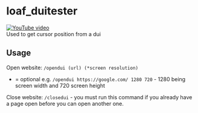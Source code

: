 # loaf_duitester
[![YouTube video](https://img.youtube.com/vi/lNnxdupHkoM/0.jpg)](https://www.youtube.com/watch?v=lNnxdupHkoM)<br>
Used to get cursor position from a dui

## Usage
Open website: `/opendui (url) (*screen resolution)`
* = optional
e.g. `/opendui https://google.com/ 1280 720` - 1280 being screen width and 720 screen height

Close website: `/closedui` - you must run this command if you already have a page open before you can open another one.
